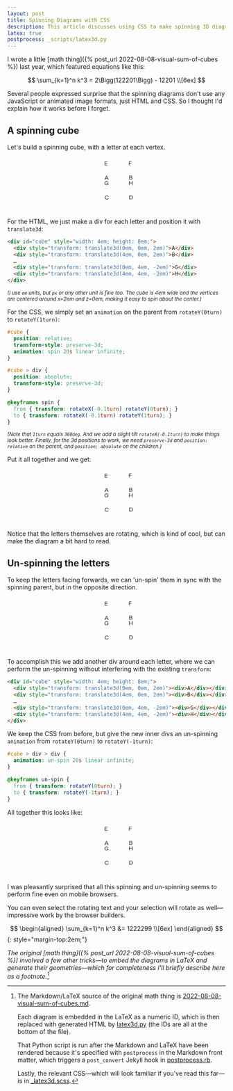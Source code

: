 ```yaml
---
layout: post
title: Spinning Diagrams with CSS
description: This article discusses using CSS to make spinning 3D diagrams.
latex: true
postprocess: _scripts/latex3d.py
---
```


I wrote a little [math thing]({% post_url 2022-08-08-visual-sum-of-cubes %}) last year, which featured equations like this:

$$
\sum_{k=1}^n k^3 = 2\Bigg(122201\Bigg) - 12201 \\[6ex]
$$

Several people expressed surprise that the spinning diagrams don't use any JavaScript or animated image formats, just HTML and CSS. So I thought I'd explain how it works before I forget.

## A spinning cube

Let's build a spinning cube, with a letter at each vertex.

<style>
.cube1 {
  position: relative;
  transform-style: preserve-3d;
  animation: spin 20s linear infinite;

  margin: 2em auto 0em;
}

.cube1 > div {
  position: absolute;
}

@keyframes spin {
  from { transform: rotateX(-0.1turn) rotateY(0turn); }
  to { transform: rotateX(-0.1turn) rotateY(1turn); }
}
</style>
<div class="cube1" style="width: 4em; height: 8em;">
  <div style="transform: translate3d(0em, 0em, 2em)">A</div>
  <div style="transform: translate3d(4em, 0em, 2em)">B</div>
  <div style="transform: translate3d(0em, 4em, 2em)">C</div>
  <div style="transform: translate3d(4em, 4em, 2em)">D</div>
  <div style="transform: translate3d(0em, 0em, -2em)">E</div>
  <div style="transform: translate3d(4em, 0em, -2em)">F</div>
  <div style="transform: translate3d(0em, 4em, -2em)">G</div>
  <div style="transform: translate3d(4em, 4em, -2em)">H</div>
</div>

For the HTML, we just make a div for each letter and position it with `translate3d`:

```html
<div id="cube" style="width: 4em; height: 8em;">
  <div style="transform: translate3d(0em, 0em, 2em)">A</div>
  <div style="transform: translate3d(4em, 0em, 2em)">B</div>
  …
  <div style="transform: translate3d(0em, 4em, -2em)">G</div>
  <div style="transform: translate3d(4em, 4em, -2em)">H</div>
</div>
```
<small>*(I use `em` units, but `px` or any other unit is fine too. The cube is 4em wide and the vertices are centered around x=2em and z=0em, making it easy to spin about the center.)*</small>

For the CSS, we simply set an `animation` on the parent from `rotateY(0turn)` to `rotateY(1turn)`:

```css
#cube {
  position: relative;
  transform-style: preserve-3d;
  animation: spin 20s linear infinite;
}

#cube > div {
  position: absolute;
  transform-style: preserve-3d;
}

@keyframes spin {
  from { transform: rotateX(-0.1turn) rotateY(0turn); }
  to { transform: rotateX(-0.1turn) rotateY(1turn); }
}
```
<small>*(Note that `1turn` equals `360deg`. And we add a slight tilt `rotateX(-0.1turn)` to make things look better. Finally, for the 3d positions to work, we need `preserve-3d` and `position: relative` on the parent, and `position: absolute` on the children.)*</small>

Put it all together and we get:

<div class="cube1" style="width: 4em; height: 8em;">
  <div style="transform: translate3d(0em, 0em, 2em)">A</div>
  <div style="transform: translate3d(4em, 0em, 2em)">B</div>
  <div style="transform: translate3d(0em, 4em, 2em)">C</div>
  <div style="transform: translate3d(4em, 4em, 2em)">D</div>
  <div style="transform: translate3d(0em, 0em, -2em)">E</div>
  <div style="transform: translate3d(4em, 0em, -2em)">F</div>
  <div style="transform: translate3d(0em, 4em, -2em)">G</div>
  <div style="transform: translate3d(4em, 4em, -2em)">H</div>
</div>

Notice that the letters themselves are rotating, which is kind of cool, but can make the diagram a bit hard to read.

## Un-spinning the letters

To keep the letters facing forwards, we can 'un-spin' them in sync with the spinning parent, but in the opposite direction.

<style>
.cube2 {
  position: relative;
  transform-style: preserve-3d;
  animation: spin 20s linear infinite;

  margin: 2em auto 0em;
}

.cube2 > div {
  position: absolute;
  transform-style: preserve-3d;
}

.cube2 > div > div {
  animation: un-spin 20s linear infinite;
}

@keyframes un-spin {
  from { transform: rotateY(0turn); }
  to { transform: rotateY(-1turn); }
}
</style>
<div class="cube2" style="width: 4em; height: 8em;">
  <div style="transform: translate3d(0em, 0em, 2em)"><div>A</div></div>
  <div style="transform: translate3d(4em, 0em, 2em)"><div>B</div></div>
  <div style="transform: translate3d(0em, 4em, 2em)"><div>C</div></div>
  <div style="transform: translate3d(4em, 4em, 2em)"><div>D</div></div>
  <div style="transform: translate3d(0em, 0em, -2em)"><div>E</div></div>
  <div style="transform: translate3d(4em, 0em, -2em)"><div>F</div></div>
  <div style="transform: translate3d(0em, 4em, -2em)"><div>G</div></div>
  <div style="transform: translate3d(4em, 4em, -2em)"><div>H</div></div>
</div>

To accomplish this we add another div around each letter, where we can perform the un-spinning without interfering with the existing `transform`:

```html
<div id="cube" style="width: 4em; height: 8em;">
  <div style="transform: translate3d(0em, 0em, 2em)"><div>A</div></div>
  <div style="transform: translate3d(4em, 0em, 2em)"><div>B</div></div>
  …
  <div style="transform: translate3d(0em, 4em, -2em)"><div>G</div></div>
  <div style="transform: translate3d(4em, 4em, -2em)"><div>H</div></div>
</div>
```

We keep the CSS from before, but give the new inner divs an un-spinning `animation` from `rotateY(0turn)` to `rotateY(-1turn)`:

```css
#cube > div > div {
  animation: un-spin 20s linear infinite;
}

@keyframes un-spin {
  from { transform: rotateY(0turn); }
  to { transform: rotateY(-1turn); }
}
```

All together this looks like:

<div class="cube2" style="width: 4em; height: 8em;">
  <div style="transform: translate3d(0em, 0em, 2em)"><div>A</div></div>
  <div style="transform: translate3d(4em, 0em, 2em)"><div>B</div></div>
  <div style="transform: translate3d(0em, 4em, 2em)"><div>C</div></div>
  <div style="transform: translate3d(4em, 4em, 2em)"><div>D</div></div>
  <div style="transform: translate3d(0em, 0em, -2em)"><div>E</div></div>
  <div style="transform: translate3d(4em, 0em, -2em)"><div>F</div></div>
  <div style="transform: translate3d(0em, 4em, -2em)"><div>G</div></div>
  <div style="transform: translate3d(4em, 4em, -2em)"><div>H</div></div>
</div>

I was pleasantly surprised that all this spinning and un-spinning seems to perform fine even on mobile browsers.

You can even select the rotating text and your selection will rotate as well—impressive work by the browser builders.

$$
\begin{aligned}
\sum_{k=1}^n k^3
&= 1222299 \\[6ex]
\end{aligned}
$$
{: style="margin-top:2em;"}

*The original [math thing]({% post_url 2022-08-08-visual-sum-of-cubes %}) involved a few other tricks—to embed the diagrams in LaTeX and generate their geometries—which for completeness I'll briefly describe here as a footnote.[^et-cetera]*

[^et-cetera]:
    The Markdown/LaTeX source of the original math thing is [2022-08-08-visual-sum-of-cubes.md](https://github.com/hrldcpr/poole/blob/master/_posts/2022-08-08-visual-sum-of-cubes.md?plain=1).

    Each diagram is embedded in the LaTeX as a numeric ID, which is then replaced with generated HTML by [latex3d.py](https://github.com/hrldcpr/poole/blob/master/_scripts/latex3d.py) (the IDs are all at the bottom of the file).

    That Python script is run after the Markdown and LaTeX have been rendered because it's specified with `postprocess` in the Markdown front matter, which triggers a `post_convert` Jekyll hook in [postprocess.rb](https://github.com/hrldcpr/poole/blob/master/_plugins/postprocess.rb).

    Lastly, the relevant CSS—which will look familiar if you've read this far—is in [_latex3d.scss](https://github.com/hrldcpr/poole/blob/master/_sass/_latex3d.scss).

